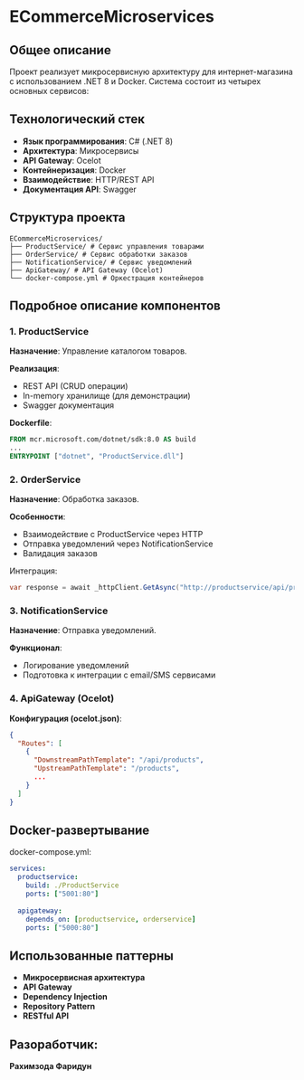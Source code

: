 # ECommerceMicroservices

## Общее описание
Проект реализует микросервисную архитектуру для интернет-магазина с использованием .NET 8 и Docker. Система состоит из четырех основных сервисов:

## Технологический стек
- **Язык программирования**: C# (.NET 8)
- **Архитектура**: Микросервисы
- **API Gateway**: Ocelot
- **Контейнеризация**: Docker
- **Взаимодействие**: HTTP/REST API
- **Документация API**: Swagger

##  Структура проекта
```
ECommerceMicroservices/
├── ProductService/ # Сервис управления товарами
├── OrderService/ # Сервис обработки заказов
├── NotificationService/ # Сервис уведомлений
├── ApiGateway/ # API Gateway (Ocelot)
└── docker-compose.yml # Оркестрация контейнеров
```


## Подробное описание компонентов

### 1. ProductService
**Назначение**: Управление каталогом товаров.

**Реализация**:
- REST API (CRUD операции)
- In-memory хранилище (для демонстрации)
- Swagger документация

**Dockerfile**:
```dockerfile
FROM mcr.microsoft.com/dotnet/sdk:8.0 AS build
...
ENTRYPOINT ["dotnet", "ProductService.dll"]
```
### 2. OrderService
**Назначение**: Обработка заказов.

**Особенности**:
- Взаимодействие с ProductService через HTTP
- Отправка уведомлений через NotificationService
- Валидация заказов

Интеграция:
```csharp
var response = await _httpClient.GetAsync("http://productservice/api/products/1");
```
### 3. NotificationService
**Назначение**: Отправка уведомлений.

**Функционал**:
- Логирование уведомлений
- Подготовка к интеграции с email/SMS сервисами

### 4. ApiGateway (Ocelot)
**Конфигурация (ocelot.json)**:
```json
{
  "Routes": [
    {
      "DownstreamPathTemplate": "/api/products",
      "UpstreamPathTemplate": "/products",
      ...
    }
  ]
}
```
## Docker-развертывание
docker-compose.yml:
```yaml
services:
  productservice:
    build: ./ProductService
    ports: ["5001:80"]
    
  apigateway:
    depends_on: [productservice, orderservice]
    ports: ["5000:80"]
```

## Использованные паттерны
- **Микросервисная архитектура**
- **API Gateway**
- **Dependency Injection**
- **Repository Pattern**
- **RESTful API**

## Разоработчик:
**Рахимзода Фаридун**



